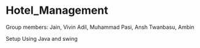 # Hotel_Management
Group members:
Jain, Vivin
Adil, Muhammad
Pasi, Ansh
Twanbasu, Ambin

Setup Using Java and swing
